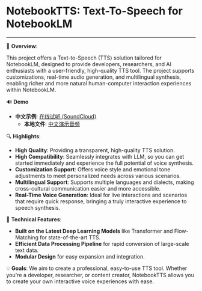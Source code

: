 # NotebookTTS: Text-To-Speech for NotebookLM

---

📜 **Overview**:

This project offers a Text-to-Speech (TTS) solution tailored for NotebookLM, designed to provide developers, researchers, and AI enthusiasts with a user-friendly, high-quality TTS tool. The project supports customizations, real-time audio generation, and multilingual synthesis, enabling richer and more natural human-computer interaction experiences within NotebookLM.


🔊 **Demo**

* **中文示例**: [在线试听 (SoundCloud)](https://soundcloud.com/feiteng-li/notebooktts-example)
    * **本地文件**: [中文演示音频](./assets/zh_demo.wav)


🔍 **Highlights**:

- **High Quality**: Providing a transparent, high-quality TTS solution.
- **High Compatibility**: Seamlessly integrates with LLM, so you can get started immediately and experience the full potential of voice synthesis.
- **Customization Support**: Offers voice style and emotional tone adjustments to meet personalized needs across various scenarios.
- **Multilingual Support**: Supports multiple languages and dialects, making cross-cultural communication easier and more accessible.
- **Real-Time Voice Generation**: Ideal for live interactions and scenarios that require quick response, bringing a truly interactive experience to speech synthesis.

📐 **Technical Features**:
- **Built on the Latest Deep Learning Models** like Transformer and Flow-Matching for state-of-the-art TTS.
- **Efficient Data Processing Pipeline** for rapid conversion of large-scale text data.
- **Modular Design** for easy expansion and integration.

💡 **Goals**:
We aim to create a professional, easy-to-use TTS tool. Whether you're a developer, researcher, or content creator, NotebookTTS allows you to create your own interactive voice experiences with ease.

